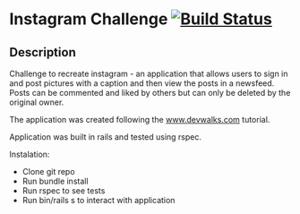 Instagram Challenge [![Build Status](https://travis-ci.org/mariann013/instagram-challenge.svg)](https://travis-ci.org/mariann013/instagram-challenge)
===================


Description
-----

Challenge to recreate instagram - an application that allows users to sign in and post pictures with a caption and then view the posts in a newsfeed. Posts can be commented and liked by others but can only be deleted by the original owner. 

The application was created following the www.devwalks.com tutorial. 

Application was built in rails and tested using rspec.

Instalation:
  - Clone git repo
  - Run bundle install
  - Run rspec to see tests
  - Run bin/rails s to interact with application


